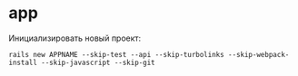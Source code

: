 # app

Инициализировать новый проект:
```
rails new APPNAME --skip-test --api --skip-turbolinks --skip-webpack-install --skip-javascript --skip-git
```
